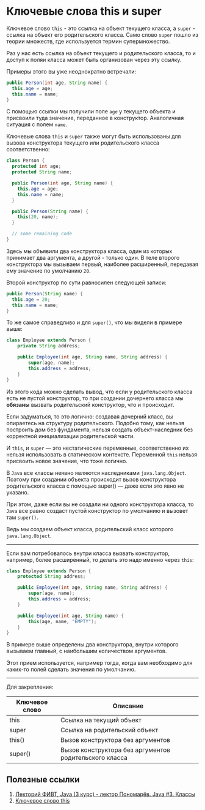 # Ключевые слова this и super

Ключевое слово `this` - это ссылка на объект текущего класса, а `super` - ссылка на объект его родительского класса.
Само слово `super` пошло из теории множеств, где используется термин супермножество.

Раз у нас есть ссылка на объект текущего и родительского класса, то и доступ к поляи класса может быть организован через эту ссылку.

Примеры этого вы уже неоднократно встречали:

```java
public Person(int age, String name) {
  this.age = age;
  this.name = name;
}
```

С помощью ссылки мы получили поле `age` у текущего объекта и присвоили туда значение, переданное в конструктор.
Аналогичная ситуация с полем `name`.

Ключевые слова `this` и `super` также могут быть использованы для вызова конструктора текущего или родительского класса соответственно:

```java
class Person {
  protected int age;
  protected String name;

  public Person(int age, String name) {
    this.age = age;
    this.name = name;
  }

  public Person(String name) {
    this(20, name);
  }

  // some remaining code
}
```

Здесь мы объявили два конструктора класса, один из которых принимает два аргумента, а другой - только один.
В теле второго конструктора мы вызываем первый, наиболее расширенный, передавая ему значение по умолчанию `20`.

Второй конструктор по сути равносилен следующей записи:

```java
public Person(String name) {
  this.age = 20;
  this.name = name;
}
```

То же самое справедливо и для `super()`, что мы видели в примере выше:

```java
class Employee extends Person {
    private String address;

    public Employee(int age, String name, String address) {
        super(age, name);
        this.address = address;
    }
}
```

Из этого кода можно сделать вывод, что если у родительского класса есть не пустой конструктор, 
то при создании дочернего класса мы **обязаны** вызвать родительский конструктор, что и происходит.

Если задуматься, то это логично: создавая дочерний класс, вы опираетесь на структуру родительского.
Подобно тому, как нельзя построить дом без фундамента, нельзя создать объект-наследник без корректной инициализации родительской части.

И `this`, и `super` — это нестатические переменные, соответственно их нельзя использовать в статическом контексте.
Переменной `this` нельзя присвоить новое значение, что тоже логично.

В `Java` все классы неявно являются наследниками `java.lang.Object`.
Поэтому при создании объекта происходит вызов конструктора родительского класса с помощью super() — даже если это явно не указано.

При этом, даже если вы не создали ни одного конструктора класса, то `Java` все равно создаст пустой конструктор по умолчанию и вызовет там `super()`.

Ведь мы создаем объект класса, родительский класс которого `java.lang.Object`.

---

Если вам потребовалось внутри класса вызвать конструктор, например, более расширенный, то делать это надо именно через `this`:

```java
class Employee extends Person {
    protected String address;

    public Employee(int age, String name, String address) {
        super(age, name);
        this.address = address;
    }

    public Employee(int age, String name) {
        this(age, name, "EMPTY");
    }
}
```

В примере выше определены два конструктора, внутри которого вызываем главный, с наибольшим количеством аргументов.

Этот прием используется, например тогда, когда вам необходимо для каких-то полей сделать значения по умолчанию.

---

Для закрепления:

| Ключевое слово | Описание                                               |
|----------------|--------------------------------------------------------|
| this           | Ссылка на текущий объект                               |
| super          | Ссылка на родительский объект                          |
| this()         | Вызов конструктора без аргументов                      |
| super()        | Вызов конструктора без аргументов родительского класса |

## Полезные ссылки

1. [Лекторий ФИВТ, Java (3 курс) - лектор Пономарёв. Java #3. Классы](https://www.youtube.com/watch?v=BC7OWimiVoo&list=PL4_hYwCyhAvblhTbPQmOF4b3kilWSpOjU&index=3)
2. [Ключевое слово this](https://www.examclouds.com/ru/java/java-core-russian/keyword-this)